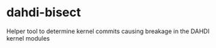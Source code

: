 # dahdi-bisect
Helper tool to determine kernel commits causing breakage in the DAHDI kernel modules
